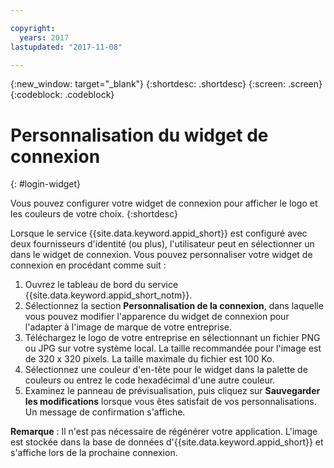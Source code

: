 ```yaml
---

copyright:
  years: 2017
lastupdated: "2017-11-08"

---
```

{:new_window: target="_blank"}
{:shortdesc: .shortdesc}
{:screen: .screen}
{:codeblock: .codeblock}

# Personnalisation du widget de connexion
{: #login-widget}

Vous pouvez configurer votre widget de connexion pour afficher le logo et les couleurs de votre choix.
{:shortdesc}

Lorsque le service {{site.data.keyword.appid_short}} est configuré avec deux fournisseurs d'identité (ou plus), l'utilisateur peut en sélectionner un dans le widget de connexion. Vous pouvez personnaliser votre widget de connexion en procédant comme suit :

1. Ouvrez le tableau de bord du service {{site.data.keyword.appid_short_notm}}.
2. Sélectionnez la section **Personnalisation de la connexion**, dans laquelle vous pouvez modifier l'apparence du widget de connexion pour l'adapter à l'image de marque de votre entreprise.
3. Téléchargez le logo de votre entreprise en sélectionnant un fichier PNG ou JPG sur votre système local. La taille recommandée pour l'image est de 320 x 320 pixels. La taille maximale du fichier est 100 Ko.
4. Sélectionnez une couleur d'en-tête pour le widget dans la palette de couleurs ou entrez le code hexadécimal d'une autre couleur.
5. Examinez le panneau de prévisualisation, puis cliquez
sur **Sauvegarder les modifications** lorsque vous êtes satisfait de
vos personnalisations. Un message de confirmation s'affiche.

**Remarque** : Il n'est pas nécessaire de régénérer votre application. L'image est stockée dans la base de données d'{{site.data.keyword.appid_short}} et s'affiche lors de la prochaine connexion.
